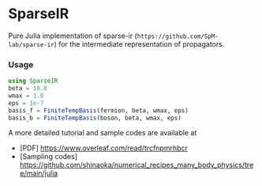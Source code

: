 # SparseIR

Pure Julia implementation of sparse-ir (`https://github.com/SpM-lab/sparse-ir`) for the intermediate representation of propagators.


### Usage

```Julia
using SparseIR
beta = 10.0
wmax = 1.0
eps = 1e-7
basis_f = FiniteTempBasis(fermion, beta, wmax, eps)
basis_b = FiniteTempBasis(boson, beta, wmax, eps)
```

A more detailed tutorial and sample codes are available at

* [PDF] https://www.overleaf.com/read/trcfnpmrhbcr
* [Sampling codes] https://github.com/shinaoka/numerical_recipes_many_body_physics/tree/main/julia

